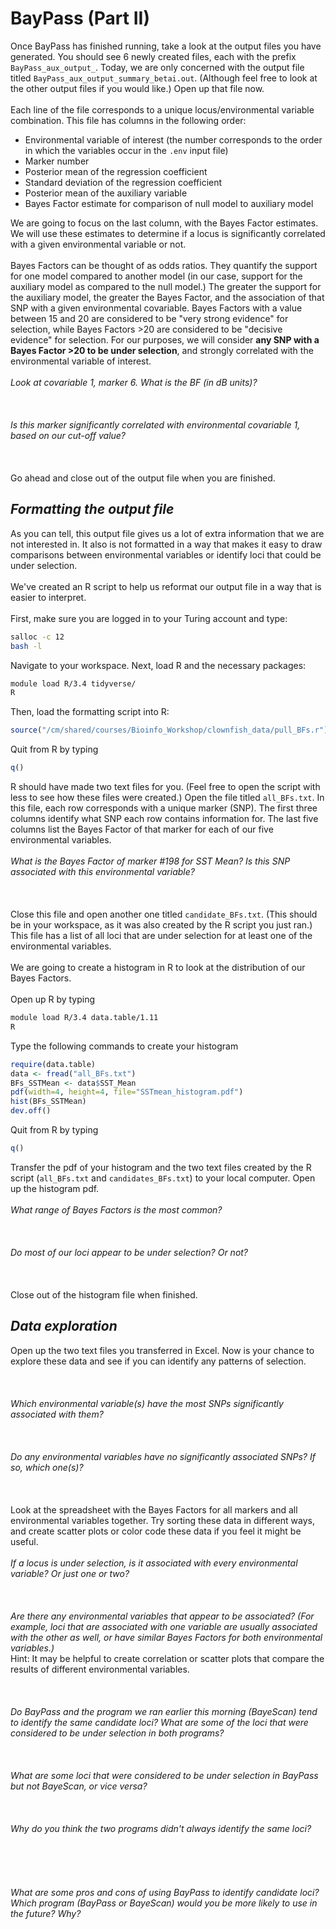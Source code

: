 BayPass (Part II)
================

Once BayPass has finished running, take a look at the output files you have generated. You should see 6 newly created files, each with the prefix `BayPass_aux_output_`. Today, we are only concerned with the output file titled `BayPass_aux_output_summary_betai.out`. (Although feel free to look at the other output files if you would like.) Open up that file now.
\
\
Each line of the file corresponds to a unique locus/environmental variable combination. This file has columns in the following order:

-   Environmental variable of interest (the number corresponds to the order in which the variables occur in the `.env` input file)
-   Marker number
-   Posterior mean of the regression coefficient
-   Standard deviation of the regression coefficient
-   Posterior mean of the auxiliary variable
-   Bayes Factor estimate for comparison of null model to auxiliary model

We are going to focus on the last column, with the Bayes Factor estimates. We will use these estimates to determine if a locus is significantly correlated with a given environmental variable or not.
\
\
Bayes Factors can be thought of as odds ratios. They quantify the support for one model compared to another model (in our case, support for the auxiliary model as compared to the null model.) The greater the support for the auxiliary model, the greater the Bayes Factor, and the association of that SNP with a given environmental covariable. Bayes Factors with a value between 15 and 20 are considered to be "very strong evidence" for selection, while Bayes Factors &gt;20 are considered to be "decisive evidence" for selection. For our purposes, we will consider **any SNP with a Bayes Factor &gt;20 to be under selection**, and strongly correlated with the environmental variable of interest.
\
\
*Look at covariable 1, marker 6. What is the BF (in dB units)?*
\
\
\
\
*Is this marker significantly correlated with environmental covariable 1, based on our cut-off value?*
\
\
\
\
Go ahead and close out of the output file when you are finished.

***Formatting the output file***
--------------------------------

As you can tell, this output file gives us a lot of extra information that we are not interested in. It also is not formatted in a way that makes it easy to draw comparisons between environmental variables or identify loci that could be under selection.
\
\
We've created an R script to help us reformat our output file in a way that is easier to interpret.
\
\
First, make sure you are logged in to your Turing account and type:

``` bash
salloc -c 12
bash -l
```

Navigate to your workspace. Next, load R and the necessary packages:

``` bash
module load R/3.4 tidyverse/
R
```

Then, load the formatting script into R:

``` r
source("/cm/shared/courses/Bioinfo_Workshop/clownfish_data/pull_BFs.r")
```

Quit from R by typing

``` r
q()
```

R should have made two text files for you. (Feel free to open the script with less to see how these files were created.) Open the file titled `all_BFs.txt`. In this file, each row corresponds with a unique marker (SNP). The first three columns identify what SNP each row contains information for. The last five columns list the Bayes Factor of that marker for each of our five environmental variables.
\
\
*What is the Bayes Factor of marker \#198 for SST Mean? Is this SNP associated with this environmental variable?*
\
\
\
\
Close this file and open another one titled `candidate_BFs.txt`. (This should be in your workspace, as it was also created by the R script you just ran.) This file has a list of all loci that are under selection for at least one of the environmental variables.
\
\
We are going to create a histogram in R to look at the distribution of our Bayes Factors.
\
\
Open up R by typing

``` bash
module load R/3.4 data.table/1.11
R
```

Type the following commands to create your histogram

``` r
require(data.table)
data <- fread("all_BFs.txt")
BFs_SSTMean <- data$SST_Mean
pdf(width=4, height=4, file="SSTmean_histogram.pdf")
hist(BFs_SSTMean)
dev.off()
```

Quit from R by typing

``` r
q()
```

Transfer the pdf of your histogram and the two text files created by the R script (`all_BFs.txt` and `candidates_BFs.txt`) to your local computer. Open up the histogram pdf.
\
\
*What range of Bayes Factors is the most common?*
\
\
\
\
*Do most of our loci appear to be under selection? Or not?*
\
\
\
\
Close out of the histogram file when finished.

***Data exploration***
----------------------

Open up the two text files you transferred in Excel. Now is your chance to explore these data and see if you can identify any patterns of selection.
\
\
\
\
*Which environmental variable(s) have the most SNPs significantly associated with them?*
\
\
\
\
*Do any environmental variables have no significantly associated SNPs? If so, which one(s)?*
\
\
\
\
Look at the spreadsheet with the Bayes Factors for all markers and all environmental variables together. Try sorting these data in different ways, and create scatter plots or color code these data if you feel it might be useful.
\
\
*If a locus is under selection, is it associated with every environmental variable? Or just one or two?*
\
\
\
\
*Are there any environmental variables that appear to be associated? (For example, loci that are associated with one variable are usually associated with the other as well, or have similar Bayes Factors for both environmental variables.)*
\
Hint: It may be helpful to create correlation or scatter plots that compare the results of different environmental variables.
\
\
\
\
*Do BayPass and the program we ran earlier this morning (BayeScan) tend to identify the same candidate loci? What are some of the loci that were considered to be under selection in both programs?*
\
\
\
\
*What are some loci that were considered to be under selection in BayPass but not BayeScan, or vice versa?*
\
\
\
\
*Why do you think the two programs didn't always identify the same loci?*
\
\
\
\
\
\
*What are some pros and cons of using BayPass to identify candidate loci? Which program (BayPass or BayeScan) would you be more likely to use in the future? Why?*